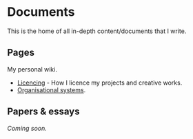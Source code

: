 <title>Docs</title>

# Documents

This is the home of all in-depth content/documents that I write.

## Pages

My personal wiki.

- [Licencing](licencing) - How I licence my projects and creative works.
- [Organisational systems](organisation).

## Papers & essays

_Coming soon._
